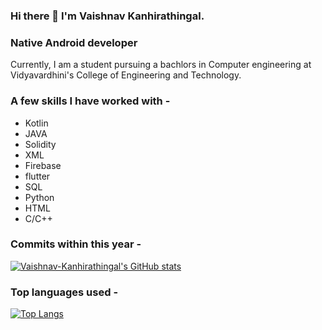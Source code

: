 ### Hi there 👋 I'm Vaishnav Kanhirathingal.

### Native Android developer

Currently, I am a student pursuing a bachlors in Computer engineering at Vidyavardhini's College of Engineering and Technology.

### A few skills I have worked with -
  - Kotlin
  - JAVA
  - Solidity
  - XML
  - Firebase
  - flutter
  - SQL
  - Python
  - HTML
  - C/C++


### Commits within this year -

[![Vaishnav-Kanhirathingal's GitHub stats](https://github-readme-stats.vercel.app/api?username=Vaishnav-Kanhirathingal&hide=prs,stars,issues,contribs&show_icons=true&theme=radical)](https://github.com/anuraghazra/github-readme-stats)

### Top languages used -

[![Top Langs](https://github-readme-stats.vercel.app/api/top-langs/?username=Vaishnav-Kanhirathingal&hide=python)](https://github.com/anuraghazra/github-readme-stats)

